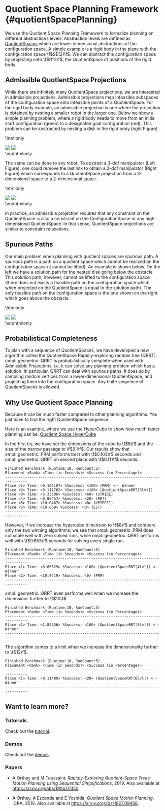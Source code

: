 # Quotient Space Planning Framework {#quotientSpacePlanning}

We use the Quotient Space Planning Framework to formalize planning on different abstractions levels.
Abstraction levels are defined as [QuotientSpaces](https://en.wikipedia.org/wiki/Quotient_space_(topology)) which are lower-dimensional abstractions of the configuration space. 
A simple example is a rigid body in the plane with the configuration space \f$SE(2)\f$. 
We can abstract this configuration space by projecting onto \f$R^2\f$, the QuotientSpace of positions of the rigid body. 



## Admissible QuotientSpace Projections

While there are infinitely many QuotientSpace projections, we are 
interested in admissible projections. Admissible projections map infeasible
subspaces of the configuration space onto infeasible points of a
QuotientSpace. For the rigid body example, an admissible projection is one
where the projection is obtained by nesting a smaller robot in the larger one.
Below we show a simple planning problem, where a rigid body needs to move from
an initial start configuration (green) to a designated goal configuration (red).
This problem can be abstracted by nesting a disk in the rigid body (right
Figure).

\htmlonly
<div class="row">
  <img src="images/quotient/rigidbody2d_1.png" class="col-xs-6 col-xs-offset-3">
  <img src="images/quotient/rigidbody2d_2.png" class="col-xs-6 col-xs-offset-3">
</div>
</div>
\endhtmlonly

The same can be done to any robot. To abstract a 3-dof manipulator (Left Figure), one could remove the last link to obtain a 2-dof manipulator (Right Figure) which corresponds to a QuotientSpace projection from a 3-dimensional space to a 2-dimensional space. 

\htmlonly
<div class="row">
  <img src="images/quotient/planar_manipulator_3dofs.png" class="col-xs-6 col-xs-offset-3">
  <img src="images/quotient/planar_manipulator_2dofs.png" class="col-xs-6 col-xs-offset-3">
</div>
</div>
\endhtmlonly

In practice, an admissible projection requires that any constraint on the
QuotientSpace is also a constraint on the ConfigurationSpace or any
high-dimensional QuotientSpace. In that sense, QuotientSpace projections are
similar to constraint relaxations.

## Spurious Paths 

Our main problem when planning with quotient spaces are spurious
path. A spurious path is a path on a quotient space which cannot be realized
on the configuration space (it cannot be lifted). An example is shown below. On
the left we have a solution path for the nested disk going below the obstacle.
This solution path, however, cannot be lifted to the configuration space (there
does not exists a feasible path on the configuration space which when projected
on the QuotientSpace is equal to the solution path). The only feasible path on
the configuration space is the one shown on the right, which goes above the
obstacle.

\htmlonly
<div class="row">
  <img src="images/quotient/rigidbody2d_3.png" class="col-xs-6 col-xs-offset-3">
  <img src="images/quotient/rigidbody2d_4.png" class="col-xs-6 col-xs-offset-3">
</div>
</div>
\endhtmlonly

## Probabilistical Completeness

To plan with a sequence of QuotientSpaces, we have developed a new algorithm
called the QuotientSpace Rapidly-exploring random tree (QRRT).
ompl::geometric::QRRT is probabilistically complete when used with Admissible
Projections, i.e. it can solve any planning problem which has a solution. In
particular, QRRT can deal with spurious paths. It does so by sampling random
vertices from a lower-dimensional QuotientSpace, and projecting them into the
configuration space. Any finite sequence of QuotientSpaces is allowed.

## Why Use Quotient Space Planning

Because it can be much faster compared to other planning algorithms. You just
have to find the right QuotientSpace sequence. 

Here is an example, where we use the HyperCube to show how much faster
planning can be. [Quotient Space HyperCube](QuotientSpacePlanningHyperCube_8cpp_source.html)

In the first try, we have set the dimensions of the cube to \f$6\f$ and the size of
the narrow passage to \f$0.1\f$. Our results show that ompl::geometric::PRM
performs best with \f$0.103\f$ seconds and ompl::geometric::QRRT on second place
with \f$0.111\f$ seconds.

~~~{.txt}
Finished Benchmark (Runtime:10, RunCount:5)
Placement <Rank> <Time (in Seconds)> <Success (in Percentage)>
--------------------------------------------------------------------------------
Place <1> Time: <0.103107> %Success: <100> (PRM) <-- Winner
Place <2> Time: <0.111702> %Success: <100> (QuotientSpaceRRT[3lvl])
Place <3> Time: <5.33306> %Success: <60> (STRIDE)
Place <4> Time: <9.86457> %Success: <20> (RRT)
Place <5> Time: <10.0467> %Success: <0> (KPIECE1)
Place <6> Time: <10.069> %Success: <0> (EST)
--------------------------------------------------------------------------------
~~~

However, if we increase the hypercube dimension to \f$8\f$ and compare only the
two winning algorithms, we see that ompl::geometric::PRM does not scale well
with zero solved runs, while ompl::geometric::QRRT performs well with \f$0.653\f$ seconds for solving every single run.

~~~{.txt}
Finished Benchmark (Runtime:10, RunCount:5)
Placement <Rank> <Time (in Seconds)> <Success (in Percentage)>
--------------------------------------------------------------------------------
Place <1> Time: <0.65329> %Success: <100> (QuotientSpaceRRT[4lvl]) <-- Winner
Place <2> Time: <10.0419> %Success: <0> (PRM)
--------------------------------------------------------------------------------
~~~


ompl::geometric::QRRT even performs well when we increase the dimensions further
to \f$10\f$.

~~~{.txt}
Finished Benchmark (Runtime:10, RunCount:5)
Placement <Rank> <Time (in Seconds)> <Success (in Percentage)>
--------------------------------------------------------------------------------
Place <1> Time: <1.84356> %Success: <100> (QuotientSpaceRRT[5lvl]) <-- Winner
--------------------------------------------------------------------------------
~~~

The algorithm comes to a limit when we increase the dimensionality further to
\f$12\f$.

~~~{.txt}
Finished Benchmark (Runtime:10, RunCount:5)
Placement <Rank> <Time (in Seconds)> <Success (in Percentage)>
--------------------------------------------------------------------------------
Place <1> Time: <9.11489> %Success: <20> (QuotientSpaceRRT[6lvl]) <-- Winner
--------------------------------------------------------------------------------
~~~

## Want to learn more?

### Tutorials

Check out the [tutorial](quotientSpacePlanningTutorial.html).

### Demos

Check out the [demos](group__demos.html).

### Papers

- A Orthey and M Toussaint, _Rapidly-Exploring Quotient-Space Trees: Motion Planning using Sequential Simplifications_, 2019. Also available at https://arxiv.org/abs/1906.01350.

- A Orthey, A Escande and E Yoshida, _Quotient Space Motion Planning_, ICRA, 2018. Also available at https://arxiv.org/abs/1807.09468.
